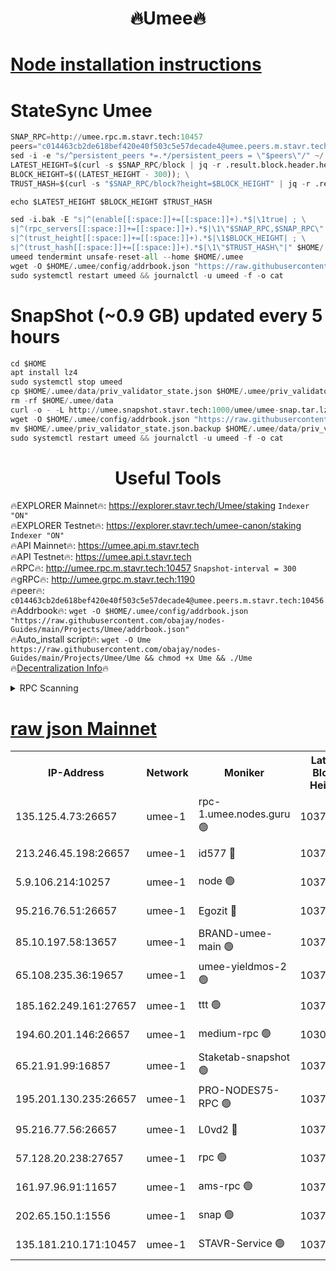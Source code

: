<h1 align="center"> 🔥Umee🔥</h1>


[Node installation instructions](https://github.com/obajay/nodes-Guides/tree/main/Projects/Umee)
=
# StateSync Umee
```python
SNAP_RPC=http://umee.rpc.m.stavr.tech:10457
peers="c014463cb2de618bef420e40f503c5e57decade4@umee.peers.m.stavr.tech:10456"
sed -i -e "s/^persistent_peers *=.*/persistent_peers = \"$peers\"/" ~/.umee/config/config.toml
LATEST_HEIGHT=$(curl -s $SNAP_RPC/block | jq -r .result.block.header.height); \
BLOCK_HEIGHT=$((LATEST_HEIGHT - 300)); \
TRUST_HASH=$(curl -s "$SNAP_RPC/block?height=$BLOCK_HEIGHT" | jq -r .result.block_id.hash)

echo $LATEST_HEIGHT $BLOCK_HEIGHT $TRUST_HASH

sed -i.bak -E "s|^(enable[[:space:]]+=[[:space:]]+).*$|\1true| ; \
s|^(rpc_servers[[:space:]]+=[[:space:]]+).*$|\1\"$SNAP_RPC,$SNAP_RPC\"| ; \
s|^(trust_height[[:space:]]+=[[:space:]]+).*$|\1$BLOCK_HEIGHT| ; \
s|^(trust_hash[[:space:]]+=[[:space:]]+).*$|\1\"$TRUST_HASH\"|" $HOME/.umee/config/config.toml
umeed tendermint unsafe-reset-all --home $HOME/.umee
wget -O $HOME/.umee/config/addrbook.json "https://raw.githubusercontent.com/obajay/nodes-Guides/main/Projects/Umee/addrbook.json"
sudo systemctl restart umeed && journalctl -u umeed -f -o cat
```
# SnapShot (~0.9 GB) updated every 5 hours
```python
cd $HOME
apt install lz4
sudo systemctl stop umeed
cp $HOME/.umee/data/priv_validator_state.json $HOME/.umee/priv_validator_state.json.backup
rm -rf $HOME/.umee/data
curl -o - -L http://umee.snapshot.stavr.tech:1000/umee/umee-snap.tar.lz4 | lz4 -c -d - | tar -x -C $HOME/.umee --strip-components 2
wget -O $HOME/.umee/config/addrbook.json "https://raw.githubusercontent.com/obajay/nodes-Guides/main/Projects/Umee/addrbook.json"
mv $HOME/.umee/priv_validator_state.json.backup $HOME/.umee/data/priv_validator_state.json
sudo systemctl restart umeed && journalctl -u umeed -f -o cat
```
 <h1 align="center"> Useful Tools</h1>

🔥EXPLORER Mainnet🔥:      https://explorer.stavr.tech/Umee/staking             `Indexer "ON"` \
🔥EXPLORER Testnet🔥:        https://explorer.stavr.tech/umee-canon/staking      `Indexer "ON"` \
🔥API Mainnet🔥:                   https://umee.api.m.stavr.tech \
🔥API Testnet🔥:                     https://umee.api.t.stavr.tech \
🔥RPC🔥:                                   http://umee.rpc.m.stavr.tech:10457                     `Snapshot-interval = 300` \
🔥gRPC🔥:                              http://umee.grpc.m.stavr.tech:1190 \
🔥peer🔥:                     `c014463cb2de618bef420e40f503c5e57decade4@umee.peers.m.stavr.tech:10456` \
🔥Addrbook🔥:    ```wget -O $HOME/.umee/config/addrbook.json "https://raw.githubusercontent.com/obajay/nodes-Guides/main/Projects/Umee/addrbook.json"``` \
🔥Auto_install script🔥: ```wget -O Ume https://raw.githubusercontent.com/obajay/nodes-Guides/main/Projects/Umee/Ume && chmod +x Ume && ./Ume``` \
🔥[Decentralization Info](https://github.com/obajay/StateSync-snapshots/tree/main/Projects/Umee/Decentralization)🔥

<details>
<summary>RPC Scanning</summary>

<h2 align="center"> We scan nodes in real time every 4 hours. And we provide the final result of RPC endpoints.
We cannot influence the operation of these nodes in any way. </h2>


```python
If Voting Power is higher than 0 --> then the Node is a validator of the network and may be subject to attack and be a potential threat to the chain.
```
```python
We marked such validators with a red symbol
```

</details>

[raw json Mainnet](https://rpc-check.umeem.stavr.tech/umeem/rpc-umeem-result.json)
=



<table><tr><th>IP-Address</th><th>Network</th><th>Moniker</th><th>Latest Block Height</th><th>Earliest Block Height</th><th>Catching Up</th><th>Tx Index</th><th>Voting Power</th><th>Scan Time</th></tr><tr><td>135.125.4.73:26657</td><td>umee-1</td><td>rpc-1.umee.nodes.guru 🟢</td><td>10370215</td><td>5167386</td><td>False</td><td>on</td><td>0</td><td>2024-01-30T15:25:34.975573918UTC</td></tr><tr><td>213.246.45.198:26657</td><td>umee-1</td><td>id577 🔴</td><td>10370202</td><td>7100001</td><td>False</td><td>on</td><td>35104865</td><td>2024-01-30T15:24:15.292172882UTC</td></tr><tr><td>5.9.106.214:10257</td><td>umee-1</td><td>node 🟢</td><td>10370211</td><td>7942001</td><td>False</td><td>on</td><td>0</td><td>2024-01-30T15:25:09.323707629UTC</td></tr><tr><td>95.216.76.51:26657</td><td>umee-1</td><td>Egozit 🔴</td><td>10370215</td><td>8262001</td><td>False</td><td>off</td><td>38413012</td><td>2024-01-30T15:25:32.499571325UTC</td></tr><tr><td>85.10.197.58:13657</td><td>umee-1</td><td>BRAND-umee-main 🟢</td><td>10370204</td><td>8427832</td><td>False</td><td>on</td><td>0</td><td>2024-01-30T15:24:30.213931143UTC</td></tr><tr><td>65.108.235.36:19657</td><td>umee-1</td><td>umee-yieldmos-2 🟢</td><td>10370195</td><td>9575548</td><td>False</td><td>on</td><td>0</td><td>2024-01-30T15:23:36.005761142UTC</td></tr><tr><td>185.162.249.161:27657</td><td>umee-1</td><td>ttt 🟢</td><td>10370209</td><td>9733423</td><td>False</td><td>on</td><td>0</td><td>2024-01-30T15:24:57.605506084UTC</td></tr><tr><td>194.60.201.146:26657</td><td>umee-1</td><td>medium-rpc 🟢</td><td>10307236</td><td>9984137</td><td>False</td><td>on</td><td>0</td><td>2024-01-30T15:24:23.828796902UTC</td></tr><tr><td>65.21.91.99:16857</td><td>umee-1</td><td>Staketab-snapshot 🟢</td><td>10370207</td><td>9992001</td><td>False</td><td>off</td><td>0</td><td>2024-01-30T15:24:45.009632089UTC</td></tr><tr><td>195.201.130.235:26657</td><td>umee-1</td><td>PRO-NODES75-RPC 🟢</td><td>10370210</td><td>10270210</td><td>False</td><td>on</td><td>0</td><td>2024-01-30T15:25:06.053518272UTC</td></tr><tr><td>95.216.77.56:26657</td><td>umee-1</td><td>L0vd2 🔴</td><td>10370218</td><td>10270218</td><td>False</td><td>off</td><td>37527766</td><td>2024-01-30T15:25:50.152827230UTC</td></tr><tr><td>57.128.20.238:27657</td><td>umee-1</td><td>rpc 🟢</td><td>10370212</td><td>10337379</td><td>False</td><td>on</td><td>0</td><td>2024-01-30T15:25:17.748143589UTC</td></tr><tr><td>161.97.96.91:11657</td><td>umee-1</td><td>ams-rpc 🟢</td><td>10370218</td><td>10352001</td><td>False</td><td>on</td><td>0</td><td>2024-01-30T15:25:52.515740702UTC</td></tr><tr><td>202.65.150.1:1556</td><td>umee-1</td><td>snap 🟢</td><td>10370211</td><td>10361801</td><td>False</td><td>on</td><td>0</td><td>2024-01-30T15:25:06.921722644UTC</td></tr><tr><td>135.181.210.171:10457</td><td>umee-1</td><td>STAVR-Service 🟢</td><td>10370217</td><td>10369001</td><td>False</td><td>on</td><td>0</td><td>2024-01-30T15:25:43.668961324UTC</td></tr></table>
